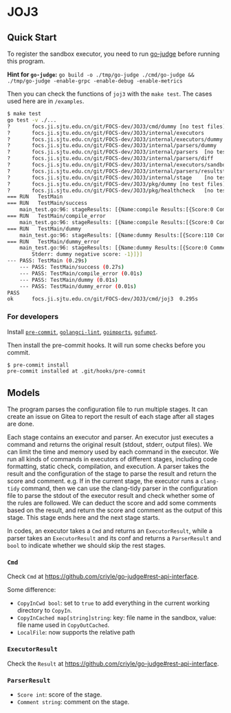 # JOJ3

## Quick Start

To register the sandbox executor, you need to run [go-judge](https://github.com/criyle/go-judge) before running this program.

**Hint for `go-judge`:** `go build -o ./tmp/go-judge ./cmd/go-judge && ./tmp/go-judge -enable-grpc -enable-debug -enable-metrics`

Then you can check the functions of `joj3` with the `make test`. The cases used here are in `/examples`.

```bash
$ make test
go test -v ./...
?       focs.ji.sjtu.edu.cn/git/FOCS-dev/JOJ3/cmd/dummy [no test files]
?       focs.ji.sjtu.edu.cn/git/FOCS-dev/JOJ3/internal/executors        [no test files]
?       focs.ji.sjtu.edu.cn/git/FOCS-dev/JOJ3/internal/executors/dummy  [no test files]
?       focs.ji.sjtu.edu.cn/git/FOCS-dev/JOJ3/internal/parsers/dummy    [no test files]
?       focs.ji.sjtu.edu.cn/git/FOCS-dev/JOJ3/internal/parsers  [no test files]
?       focs.ji.sjtu.edu.cn/git/FOCS-dev/JOJ3/internal/parsers/diff     [no test files]
?       focs.ji.sjtu.edu.cn/git/FOCS-dev/JOJ3/internal/executors/sandbox        [no test files]
?       focs.ji.sjtu.edu.cn/git/FOCS-dev/JOJ3/internal/parsers/resultstatus     [no test files]
?       focs.ji.sjtu.edu.cn/git/FOCS-dev/JOJ3/internal/stage    [no test files]
?       focs.ji.sjtu.edu.cn/git/FOCS-dev/JOJ3/pkg/dummy [no test files]
?       focs.ji.sjtu.edu.cn/git/FOCS-dev/JOJ3/pkg/healthcheck   [no test files]
=== RUN   TestMain
=== RUN   TestMain/success
    main_test.go:96: stageResults: [{Name:compile Results:[{Score:0 Comment:}]} {Name:run Results:[{Score:100 Comment:executor status: run time: 1910200 ns, memory: 13529088 bytes} {Score:100 Comment:executor status: run time: 1703000 ns, memory: 15536128 bytes}]}]
=== RUN   TestMain/compile_error
    main_test.go:96: stageResults: [{Name:compile Results:[{Score:0 Comment:Unexpected executor status: Nonzero Exit Status.}]}]
=== RUN   TestMain/dummy
    main_test.go:96: stageResults: [{Name:dummy Results:[{Score:110 Comment:dummy comment + comment from toml conf}]}]
=== RUN   TestMain/dummy_error
    main_test.go:96: stageResults: [{Name:dummy Results:[{Score:0 Comment:Unexpected executor status: Nonzero Exit Status.
        Stderr: dummy negative score: -1}]}]
--- PASS: TestMain (0.29s)
    --- PASS: TestMain/success (0.27s)
    --- PASS: TestMain/compile_error (0.01s)
    --- PASS: TestMain/dummy (0.01s)
    --- PASS: TestMain/dummy_error (0.01s)
PASS
ok      focs.ji.sjtu.edu.cn/git/FOCS-dev/JOJ3/cmd/joj3  0.295s
```

### For developers

Install [`pre-commit`](https://pre-commit.com/), [`golangci-lint`](https://golangci-lint.run), [`goimports`](https://golang.org/x/tools/cmd/goimports), [`gofumpt`](https://github.com/mvdan/gofumpt).

Then install the pre-commit hooks. It will run some checks before you commit.

```bash
$ pre-commit install
pre-commit installed at .git/hooks/pre-commit
```

## Models

The program parses the configuration file to run multiple stages. It can create an issue on Gitea to report the result of each stage after all stages are done.

Each stage contains an executor and parser. An executor just executes a command and returns the original result (stdout, stderr, output files). We can limit the time and memory used by each command in the executor. We run all kinds of commands in executors of different stages, including code formatting, static check, compilation, and execution. A parser takes the result and the configuration of the stage to parse the result and return the score and comment. e.g. If in the current stage, the executor runs a `clang-tidy` command, then we can use the clang-tidy parser in the configuration file to parse the stdout of the executor result and check whether some of the rules are followed. We can deduct the score and add some comments based on the result, and return the score and comment as the output of this stage. This stage ends here and the next stage starts.

In codes, an executor takes a `Cmd` and returns an `ExecutorResult`, while a parser takes an `ExecutorResult` and its conf and returns a `ParserResult` and `bool` to indicate whether we should skip the rest stages.

### `Cmd`

Check `Cmd` at <https://github.com/criyle/go-judge#rest-api-interface>.

Some difference:

-   `CopyInCwd bool`: set to `true` to add everything in the current working directory to `CopyIn`.
-   `CopyInCached map[string]string`: key: file name in the sandbox, value: file name used in `CopyOutCached`.
-   `LocalFile`: now supports the relative path

### `ExecutorResult`

Check the `Result` at <https://github.com/criyle/go-judge#rest-api-interface>.

### `ParserResult`

-   `Score int`: score of the stage.
-   `Comment string`: comment on the stage.
